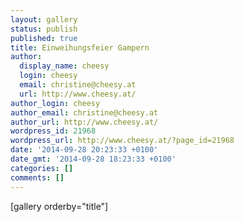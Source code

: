```yaml
---
layout: gallery
status: publish
published: true
title: Einweihungsfeier Gampern
author:
  display_name: cheesy
  login: cheesy
  email: christine@cheesy.at
  url: http://www.cheesy.at/
author_login: cheesy
author_email: christine@cheesy.at
author_url: http://www.cheesy.at/
wordpress_id: 21968
wordpress_url: http://www.cheesy.at/?page_id=21968
date: '2014-09-28 20:23:33 +0100'
date_gmt: '2014-09-28 18:23:33 +0100'
categories: []
comments: []
---
```

[gallery orderby="title"]
